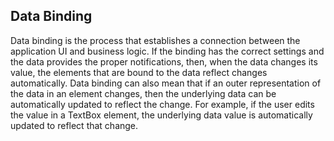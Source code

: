 ## Data Binding
Data binding is the process that establishes a connection between the application UI and business logic. If the binding has the correct settings and the data provides 
the proper notifications, then, when the data changes its value, the elements that are bound to the data reflect changes automatically. Data binding can also mean that 
if an outer representation of the data in an element changes, then the underlying data can be automatically updated to reflect the change. For example, if the user edits 
the value in a TextBox element, the underlying data value is automatically updated to reflect that change.
